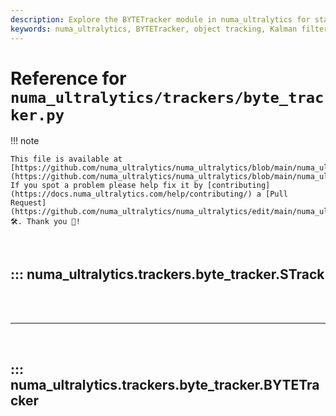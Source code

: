 ```yaml
---
description: Explore the BYTETracker module in numa_ultralytics for state-of-the-art object tracking using Kalman filtering. Learn about its classes, methods, and attributes.
keywords: numa_ultralytics, BYTETracker, object tracking, Kalman filter, YOLOv8, documentation
---
```


# Reference for `numa_ultralytics/trackers/byte_tracker.py`

!!! note

    This file is available at [https://github.com/numa_ultralytics/numa_ultralytics/blob/main/numa_ultralytics/trackers/byte_tracker.py](https://github.com/numa_ultralytics/numa_ultralytics/blob/main/numa_ultralytics/trackers/byte_tracker.py). If you spot a problem please help fix it by [contributing](https://docs.numa_ultralytics.com/help/contributing/) a [Pull Request](https://github.com/numa_ultralytics/numa_ultralytics/edit/main/numa_ultralytics/trackers/byte_tracker.py) 🛠️. Thank you 🙏!

<br>

## ::: numa_ultralytics.trackers.byte_tracker.STrack

<br><br><hr><br>

## ::: numa_ultralytics.trackers.byte_tracker.BYTETracker

<br><br>

